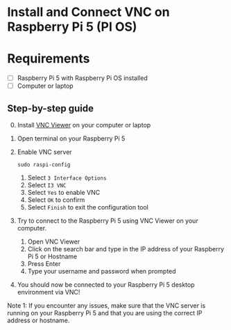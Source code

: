 # Install and Connect VNC on Raspberry Pi 5 (PI OS)

# Requirements

- [ ] Raspberry Pi 5 with Raspberry Pi OS installed
- [ ] Computer or laptop

## Step-by-step guide

0. Install [VNC Viewer](https://www.realvnc.com/en/connect/download/viewer/?lai_vid=63RrdyrWvfXz&lai_sr=0-4&lai_sl=l) on your computer or laptop
1. Open terminal on your Raspberry Pi 5
2. Enable VNC server
   ```
   sudo raspi-config
   ``` 

   1. Select `3 Interface Options`
   2. Select `I3 VNC`
   3. Select `Yes` to enable VNC
   4. Select `OK` to confirm
   5. Select `Finish` to exit the configuration tool

3. Try to connect to the Raspberry Pi 5 using VNC Viewer on your computer.
   1. Open VNC Viewer
   2. Click on the search bar and type in the IP address of your Raspberry Pi 5 or Hostname
   3. Press Enter
   4. Type your username and password when prompted
4. You should now be connected to your Raspberry Pi 5 desktop environment via VNC!

Note 1: If you encounter any issues, make sure that the VNC server is running on your Raspberry Pi 5 and that you are using the correct IP address or hostname.